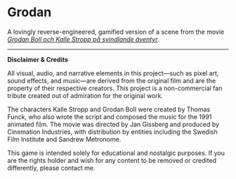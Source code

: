 # Grodan

A lovingly reverse-engineered, gamified version of a scene from the movie  
[*Grodan Boll och Kalle Stropp på svindlande äventyr*](https://www.youtube.com/watch?app=desktop&v=kZZxRglIGeA).

---

**Disclaimer & Credits**

All visual, audio, and narrative elements in this project—such as pixel art, sound effects, and music—are derived from the original film and are the property of their respective creators. This project is a non-commercial fan tribute created out of admiration for the original work.

The characters Kalle Stropp and Grodan Boll were created by Thomas Funck, who also wrote the script and composed the music for the 1991 animated film. The movie was directed by Jan Gissberg and produced by Cinemation Industries, with distribution by entities including the Swedish Film Institute and Sandrew Metronome.

This game is intended solely for educational and nostalgic purposes. If you are the rights holder and wish for any content to be removed or credited differently, please contact me.
